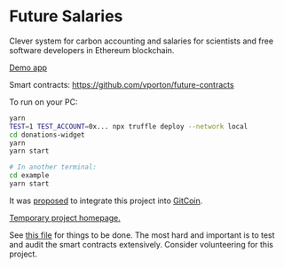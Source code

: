 # Future Salaries
Clever system for carbon accounting and salaries for scientists and free software developers in Ethereum blockchain.

[Demo app](https://vporton.github.io/future-salary/)

Smart contracts: https://github.com/vporton/future-contracts

To run on your PC:

```sh
yarn
TEST=1 TEST_ACCOUNT=0x... npx truffle deploy --network local
cd donations-widget
yarn
yarn start

# In another terminal:
cd example
yarn start
```

It was [proposed](https://github.com/gitcoinco/web/issues/8183) to integrate this project into [GitCoin](https://gitcoin.co).

[Temporary project homepage.](https://reward.portonvictor.org)

See [this file](TODO) for things to be done. The most hard and important is to test and audit the smart contracts extensively. Consider volunteering for this project.
